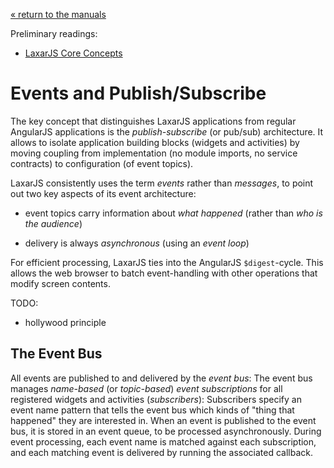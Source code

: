 [« return to the manuals](index.md)

Preliminary readings:

* [LaxarJS Core Concepts](../concepts.md)


# Events and Publish/Subscribe

The key concept that distinguishes LaxarJS applications from regular AngularJS applications is the _publish-subscribe_ (or pub/sub) architecture.
It allows to isolate application building blocks (widgets and activities) by moving coupling from implementation (no module imports, no service contracts) to configuration (of event topics).   

LaxarJS consistently uses the term _events_ rather than _messages_, to point out two key aspects of its event architecture:
 
 * event topics carry information about _what happened_ (rather than _who is the audience_)

 * delivery is always _asynchronous_ (using an _event loop_)

For efficient processing, LaxarJS ties into the AngularJS `$digest`-cycle.
This allows the web browser to batch event-handling with other operations that modify screen contents.

TODO:
* hollywood principle


## The Event Bus

All events are published to and delivered by the _event bus_:
The event bus manages _name-based_ (or _topic-based_) _event subscriptions_ for all registered widgets and activities (_subscribers_):
Subscribers specify an event name pattern that tells the event bus which kinds of "thing that happened" they are interested in.
When an event is published to the event bus, it is stored in an event queue, to be processed asynchronously.
During event processing, each event name is matched against each subscription, and each matching event is delivered by running the associated callback.
